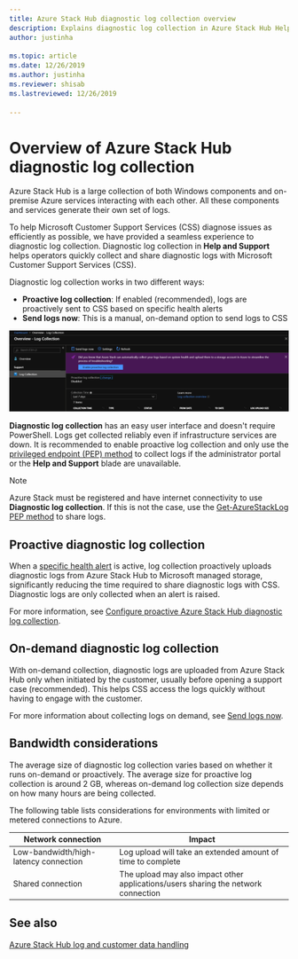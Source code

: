 ```yaml
---
title: Azure Stack Hub diagnostic log collection overview 
description: Explains diagnostic log collection in Azure Stack Hub Help + Support, including on-demand and proactive log collection.
author: justinha

ms.topic: article
ms.date: 12/26/2019
ms.author: justinha
ms.reviewer: shisab
ms.lastreviewed: 12/26/2019

---
```

# Overview of Azure Stack Hub diagnostic log collection 

Azure Stack Hub is a large collection of both Windows components and on-premise Azure services interacting with each other. All these components and services generate their own set of logs. 

To help Microsoft Customer Support Services (CSS) diagnose issues as efficiently as possible, we have provided a seamless experience to diagnostic log collection.
Diagnostic log collection in **Help and Support** helps operators quickly collect and share diagnostic logs with Microsoft Customer Support Services (CSS). 

Diagnostic log collection works in two different ways:

- **Proactive log collection**: If enabled (recommended), logs are proactively sent to CSS based on specific health alerts
- **Send logs now**: This is a manual, on-demand option to send logs to CSS

![Screenshot of diagnostic log collection options](media/azure-stack-help-and-support/banner-enable-automatic-log-collection.png)

**Diagnostic log collection** has an easy user interface and doesn't require PowerShell. 
Logs get collected reliably even if infrastructure services are down.
It is recommended to enable proactive log collection and only use the [privileged endpoint (PEP) method](azure-stack-configure-on-demand-diagnostic-log-collection.md#use-the-privileged-endpoint-pep-to-collect-diagnostic-logs) to collect logs if the administrator portal or the **Help and Support** blade are unavailable.

>[!NOTE]
>Azure Stack must be registered and have internet connectivity to use **Diagnostic log collection**. If this is not the case, use the [Get-AzureStackLog PEP method](azure-stack-configure-on-demand-diagnostic-log-collection.md#use-the-privileged-endpoint-pep-to-collect-diagnostic-logs) to share logs.

## Proactive diagnostic log collection 

When a [specific health alert](azure-stack-configure-automatic-diagnostic-log-collection.md#proactive-diagnostic-log-collection-alerts) is active, log collection proactively uploads diagnostic logs from Azure Stack Hub to Microsoft managed storage, significantly reducing the time required to share diagnostic logs with CSS. Diagnostic logs are only collected when an alert is raised.  

For more information, see [Configure proactive Azure Stack Hub diagnostic log collection](azure-stack-configure-automatic-diagnostic-log-collection.md).

## On-demand diagnostic log collection


With on-demand collection, diagnostic logs are uploaded from Azure Stack Hub only when initiated by the customer, usually before opening a support case (recommended). 
This helps CSS access the logs quickly without having to engage with the customer.

For more information about collecting logs on demand, see [Send logs now](azure-stack-configure-on-demand-diagnostic-log-collection.md).

## Bandwidth considerations

The average size of diagnostic log collection varies based on whether it runs on-demand or proactively. 
The average size for proactive log collection is around 2 GB, whereas on-demand log collection size depends on how many hours are being collected. 

The following table lists considerations for environments with limited or metered connections to Azure.

| Network connection | Impact |
|--------------------|--------|
| Low-bandwidth/high-latency connection | Log upload will take an extended amount of time to complete | 
| Shared connection | The upload may also impact other applications/users sharing the network connection |

## See also

[Azure Stack Hub log and customer data handling](https://docs.microsoft.com/azure-stack/operator/azure-stack-data-collection)

